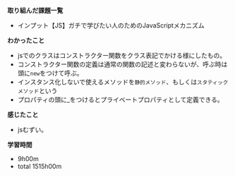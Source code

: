**取り組んだ課題一覧**
* インプット【JS】ガチで学びたい人のためのJavaScriptメカニズム

**わかったこと**
* jsでのクラスはコンストラクター関数をクラス表記でかける様にしたもの。
* コンストラクター関数の定義は通常の関数の記述と変わらないが、呼ぶ時は頭に`new`をつけて呼ぶ。
* インスタンス化しないで使えるメソッドを`静的メソッド`、もしくは`スタティックメソッド`という
* プロパティの頭に_をつけるとプライベートプロパティとして定義できる。

**感じたこと**
* jsむずい。

**学習時間**
* 9h00m
 * total 1515h00m
